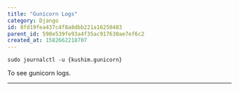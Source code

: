 ```yaml
---
title: "Gunicorn Logs"
category: Django
id: 8fd19fea437c4f8a8dbb221a16250483
parent_id: 598e539fe93a4f35ac917630ae7ef6c2
created_at: 1582662218707
---
```


`sudo journalctl -u {kushim.gunicorn}`

To see gunicorn logs.

---

    